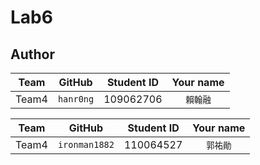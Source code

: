 # Lab6


## Author
Team | GitHub | Student ID | Your name
  :---: | :---: | :---: | :---: 
Team4 | `hanr0ng` | 109062706 | `賴翰融`

Team | GitHub | Student ID | Your name
  :---: | :---: | :---: | :---: 
Team4 | `ironman1882` | 110064527 | `郭祐勛`
